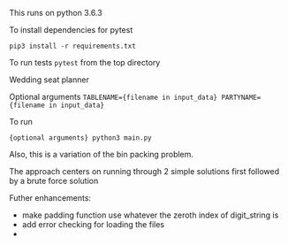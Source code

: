 This runs on python 3.6.3

To install dependencies for pytest

`pip3 install -r requirements.txt`

To run tests
`pytest` from the top directory

Wedding seat planner

Optional arguments `TABLENAME={filename in input_data} PARTYNAME={filename in input_data}`

To run

`{optional arguments} python3 main.py`


Also, this is a variation of the bin packing problem. 

The approach centers on running through 2 simple solutions first followed by a brute force solution


Futher enhancements:
 -  make padding function use whatever the zeroth index of digit_string is
 -  add error checking for loading the files
 -  